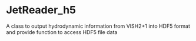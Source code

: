 JetReader_h5
============

A class to output hydrodynamic information from VISH2+1 into HDF5 format and provide function to access HDF5 file data 
